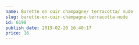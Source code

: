 ```yaml
---
name: Barette en cuir champagne/ terracotta/ nude
slug: barette-en-cuir-champagne-terracotta-nude
id: 6198
publish_date: 2019-02-20 16:40:17
price: 16
---
```

